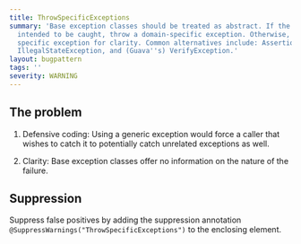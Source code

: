 ```yaml
---
title: ThrowSpecificExceptions
summary: 'Base exception classes should be treated as abstract. If the exception is
  intended to be caught, throw a domain-specific exception. Otherwise, prefer a more
  specific exception for clarity. Common alternatives include: AssertionError, IllegalArgumentException,
  IllegalStateException, and (Guava''s) VerifyException.'
layout: bugpattern
tags: ''
severity: WARNING
---
```


<!--
*** AUTO-GENERATED, DO NOT MODIFY ***
To make changes, edit the @BugPattern annotation or the explanation in docs/bugpattern.
-->


## The problem
1. Defensive coding: Using a generic exception would force a caller that wishes to catch it to potentially catch unrelated exceptions as well.

2. Clarity: Base exception classes offer no information on the nature of the failure.

## Suppression
Suppress false positives by adding the suppression annotation `@SuppressWarnings("ThrowSpecificExceptions")` to the enclosing element.
